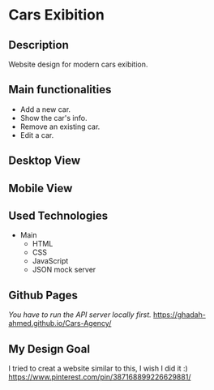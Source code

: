 
# Cars Exibition

##  Description
Website design for modern cars exibition.

##  Main functionalities
- Add a new car.
- Show the car's info.
- Remove an existing car.
- Edit a car.

##  Desktop View



##  Mobile View



##  Used Technologies
- Main
  - HTML 
  - CSS 
  - JavaScript
  - JSON mock server

##  Github Pages
*You have to run the API server locally first.*
https://ghadah-ahmed.github.io/Cars-Agency/


## My Design Goal
I tried to creat a website similar to this, I wish I did it :)
https://www.pinterest.com/pin/387168899226629881/

